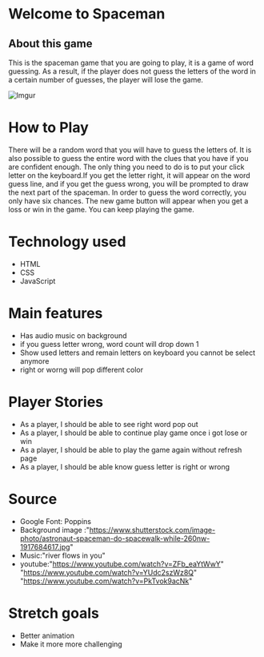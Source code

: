 #  Welcome to Spaceman
## About this game

This is the spaceman game that you are going to play, it is a game of word guessing. As a result, if the player does not guess the letters of the word in a certain number of guesses, the player will lose the game.

![Imgur](https://i.imgur.com/0f56a2N.jpg[/img])


# How to Play

There will be a random word that you will have to guess the letters of. It is also possible to guess the entire word with the clues that you have if you are confident enough. The only thing you need to do is to put your click letter on the keyboard.If you get the letter right, it will appear on the word guess line, and if you get the guess wrong, you will be prompted to draw the next part of the spaceman. In order to guess the word correctly, you only have six chances. The new game button will appear when you get a loss or win in the game. You can keep playing the game.

# Technology used
* HTML
* CSS
* JavaScript

# Main features
* Has audio music on background 
* if you guess letter wrong, word count will drop down 1
* Show used letters and remain letters on keyboard you cannot be select anymore
* right or worng will pop different color

# Player Stories
* As a player, I should be able to see right word pop out
* As a player, I should be able to continue play game once i got lose or win
* As a player, I should be able to play the game again without refresh page
* As a player, I should be able know guess letter is right or wrong 

# Source 
* Google Font: Poppins
* Background image :"https://www.shutterstock.com/image-photo/astronaut-spaceman-do-spacewalk-while-260nw-1917684617.jpg"
* Music:"river flows in you"
* youtube:"https://www.youtube.com/watch?v=ZFb_eaYtWwY"
           "https://www.youtube.com/watch?v=YUdc2szWz8Q"
           "https://www.youtube.com/watch?v=PkTvok9acNk"

# Stretch goals
* Better animation
* Make it more more challenging






